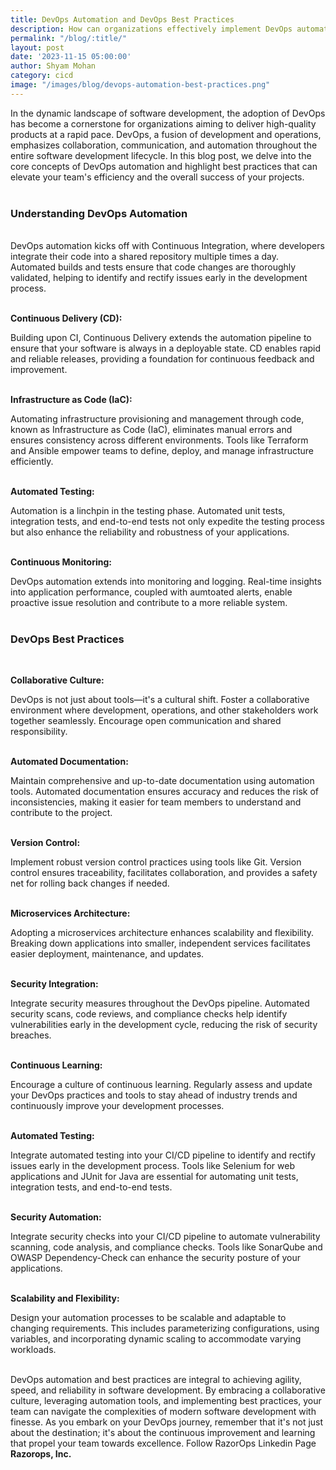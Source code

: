 ```yaml
---
title: DevOps Automation and DevOps Best Practices
description: How can organizations effectively implement DevOps automation and incorporate DevOps best practices to enhance their software development and deployment processes? 
permalink: "/blog/:title/"
layout: post
date: '2023-11-15 05:00:00'
author: Shyam Mohan
category: cicd
image: "/images/blog/devops-automation-best-practices.png"
---
```


In the dynamic landscape of software development, the adoption of DevOps has become a cornerstone for organizations aiming to deliver high-quality products at a rapid pace. DevOps, a fusion of development and operations, emphasizes collaboration, communication, and automation throughout the entire software development lifecycle. In this blog post, we delve into the core concepts of DevOps automation and highlight best practices that can elevate your team's efficiency and the overall success of your projects.
<br>
<br>

### **Understanding DevOps Automation**
<br>
DevOps automation kicks off with Continuous Integration, where developers integrate their code into a shared repository multiple times a day. Automated builds and tests ensure that code changes are thoroughly validated, helping to identify and rectify issues early in the development process.
<br>
<br>

**Continuous Delivery (CD):**
<br>

Building upon CI, Continuous Delivery extends the automation pipeline to ensure that your software is always in a deployable state. CD enables rapid and reliable releases, providing a foundation for continuous feedback and improvement.
<br>
<br>

**Infrastructure as Code (IaC):**
<br>

Automating infrastructure provisioning and management through code, known as Infrastructure as Code (IaC), eliminates manual errors and ensures consistency across different environments. Tools like Terraform and Ansible empower teams to define, deploy, and manage infrastructure efficiently.
<br>
<br>

**Automated Testing:**
<br>

Automation is a linchpin in the testing phase. Automated unit tests, integration tests, and end-to-end tests not only expedite the testing process but also enhance the reliability and robustness of your applications.
<br>
<br>

**Continuous Monitoring:**
<br>

DevOps automation extends into monitoring and logging. Real-time insights into application performance, coupled with aumtoated alerts, enable proactive issue resolution and contribute to a more reliable system.
<br>
<br>

### **DevOps Best Practices**
<br>

**Collaborative Culture:**
<br>

DevOps is not just about tools—it's a cultural shift. Foster a collaborative environment where development, operations, and other stakeholders work together seamlessly. Encourage open communication and shared responsibility.
<br>
<br>

**Automated Documentation:**
<br>

Maintain comprehensive and up-to-date documentation using automation tools. Automated documentation ensures accuracy and reduces the risk of inconsistencies, making it easier for team members to understand and contribute to the project.
<br>
<br>

**Version Control:**
<br>

Implement robust version control practices using tools like Git. Version control ensures traceability, facilitates collaboration, and provides a safety net for rolling back changes if needed.
<br>
<br>

**Microservices Architecture:**
<br>

Adopting a microservices architecture enhances scalability and flexibility. Breaking down applications into smaller, independent services facilitates easier deployment, maintenance, and updates.
<br>
<br>

**Security Integration:**
<br>

Integrate security measures throughout the DevOps pipeline. Automated security scans, code reviews, and compliance checks help identify vulnerabilities early in the development cycle, reducing the risk of security breaches.
<br>
<br>

**Continuous Learning:**
<br>

Encourage a culture of continuous learning. Regularly assess and update your DevOps practices and tools to stay ahead of industry trends and continuously improve your development processes.
<br>
<br>

**Automated Testing:**
<br>

Integrate automated testing into your CI/CD pipeline to identify and rectify issues early in the development process. Tools like Selenium for web applications and JUnit for Java are essential for automating unit tests, integration tests, and end-to-end tests.
<br>
<br>

**Security Automation:**
<br>

Integrate security checks into your CI/CD pipeline to automate vulnerability scanning, code analysis, and compliance checks. Tools like SonarQube and OWASP Dependency-Check can enhance the security posture of your applications.
<br>
<br>

**Scalability and Flexibility:**
<br>

Design your automation processes to be scalable and adaptable to changing requirements. This includes parameterizing configurations, using variables, and incorporating dynamic scaling to accommodate varying workloads.
<br>
<br>

DevOps automation and best practices are integral to achieving agility, speed, and reliability in software development. By embracing a collaborative culture, leveraging automation tools, and implementing best practices, your team can navigate the complexities of modern software development with finesse. As you embark on your DevOps journey, remember that it's not just about the destination; it's about the continuous improvement and learning that propel your team towards excellence. Follow RazorOps Linkedin Page <a href="https://www.linkedin.com/company/razorops/" target=_blank style="text-decoration: none"> <b>Razorops, Inc.</b></a>
